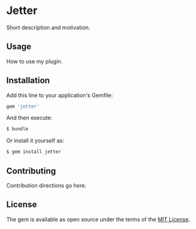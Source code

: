 # Jetter
Short description and motivation.

## Usage
How to use my plugin.

## Installation
Add this line to your application's Gemfile:

```ruby
gem 'jetter'
```

And then execute:
```bash
$ bundle
```

Or install it yourself as:
```bash
$ gem install jetter
```

## Contributing
Contribution directions go here.

## License
The gem is available as open source under the terms of the [MIT License](https://opensource.org/licenses/MIT).

